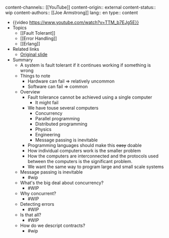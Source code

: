 content-channels:: [[YouTube]]
content-origin:: external
content-status:: wip
content-authors:: [[Joe Armstrong]]
lang:: en
type:: content

- {{video https://www.youtube.com/watch?v=TTM_b7EJg5E}}
- Topics
	- [[Fault Tolerant]]
	- [[Error Handling]]
	- [[Erlang]]
- Related links
	- [Original slide](https://files.gotocon.com/uploads/slides/conference_9/352/original/do_dont_error_handling.pdf)
- Summary
	- A system is fault tolerant if it continues working if something is wrong
	- Things to note
		- Hardware can fail => relatively uncommon
		- Software can fail => common
	- Overview
		- Fault tolerance cannot be achieved using a single computer
			- It might fail
		- We have touse several computers
			- Concurrency
			- Parallel programming
			- Distributed programming
			- Physics
			- Engineering
			- Message passing is inevitable
		- Programming languages should make this ~~easy~~ doable
		- How individual computers work is the smaller problem
		- How the computers are interconnected and the protocols used between the computers is the significant problem.
		- We want the same way to program large and small scale systems
	- Message passing is inevitable
		- #wip
	- What's the big deal about concurrency?
		- #WIP
	- Why concurrent?
		- #WIP
	- Detecting errors
		- #WIP
	- Is that all?
		- #WIP
	- How do we descript contracts?
		- #wip